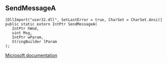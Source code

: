 ## SendMessageA

```
[DllImport("user32.dll", SetLastError = true, CharSet = CharSet.Ansi)]
public static extern IntPtr SendMessageA(
   IntPtr hWnd,
   uint Msg,
   IntPtr wParam,
   StringBuilder lParam
);
```

[Microsoft documentation](https://docs.microsoft.com/en-us/windows/win32/api/winuser/nf-winuser-sendmessagea)
